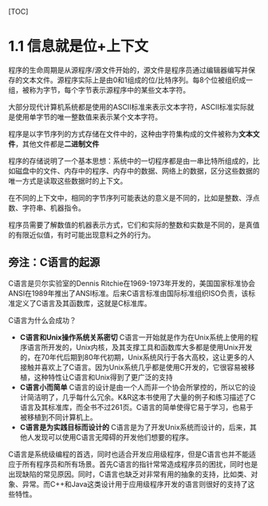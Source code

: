 [TOC]

# 1.1 信息就是位+上下文
程序的生命周期是从源程序/源文件开始的，源文件是程序员通过编辑器编写并保存的文本文件。源程序实际上是由0和1组成的位/比特序列。每8个位被组织成一组，被称为字节，每个字节表示源程序中的某些文本字符。

大部分现代计算机系统都是使用的ASCII标准来表示文本字符，ASCII标准实际就是使用单字节的唯一整数值来表示某个文本字符。

程序是以字节序列的方式存储在文件中的，这种由字符集构成的文件被称为**文本文件**，其他文件都是**二进制文件**

程序的存储说明了一个基本思想：系统中的一切程序都是由一串比特所组成的，比如磁盘中的文件、内存中的程序、内存中的数据、网络上的数据，区分这些数据的唯一方式是读取这些数据时的上下文。

在不同的上下文中，相同的字节序列可能表达的意义是不同的，比如是整数、浮点数、字符串、机器指令。

程序员需要了解数值的机器表示方式，它们和实际的整数和实数是不同的，是真值的有限近似值，有时可能出现意料之外的行为。

## 旁注：C语言的起源
C语言是贝尔实验室的Dennis Ritchie在1969-1973年开发的，美国国家标准协会ANSI在1989年推出了ANSI标准。后来C语言标准由国际标准组织ISO负责，该标准定义了C语言及其函数库，这就是C标准库。

C语言为什么会成功？
- **C语言和Unix操作系统关系密切** C语言一开始就是作为在Unix系统上使用的程序语言所开发的，Unix内核，及其支撑工具和函数库大多都是使用Unix开发的，在70年代后期到80年代初期，Unix系统风行于各大高校，这让更多的人接触并喜欢上了C语言。因为Unix系统几乎都是使用C开发的，它很容易被移植，这种特性让C语言和Unix得到了更广泛的支持
- **C语言小而简单** C语言的设计是由一个人而非一个协会所掌控的，所以它的设计简洁明了，几乎每什么冗余。K&R这本书使用了大量的例子和练习描述了C语言及其标准库，而全书不过261页。C语言的简单使得它易于学习，也易于被移植到不同计算机上。
- **C语言是为实践目标而设计的** C语言是为了开发Unix系统而设计的，后来，其他人发现可以使用C语言无障碍的开发他们想要的程序。

C语言是系统级编程的首选，同时也适合开发应用级程序，但是C语言也并不能适应于所有程序员和所有场景。首先C语言的指针常常造成程序员的困扰，同时也是出现缺陷的常见原因。同时，C语言也缺乏对非常有用的抽象的支持，比如类、对象、异常。而C++和Java这类设计用于应用级程序开发的语言则很好的支持了这些特性。